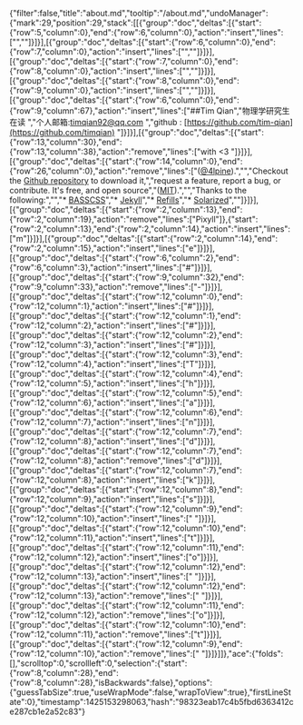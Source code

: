 {"filter":false,"title":"about.md","tooltip":"/about.md","undoManager":{"mark":29,"position":29,"stack":[[{"group":"doc","deltas":[{"start":{"row":5,"column":0},"end":{"row":6,"column":0},"action":"insert","lines":["",""]}]}],[{"group":"doc","deltas":[{"start":{"row":6,"column":0},"end":{"row":7,"column":0},"action":"insert","lines":["",""]}]}],[{"group":"doc","deltas":[{"start":{"row":7,"column":0},"end":{"row":8,"column":0},"action":"insert","lines":["",""]}]}],[{"group":"doc","deltas":[{"start":{"row":8,"column":0},"end":{"row":9,"column":0},"action":"insert","lines":["",""]}]}],[{"group":"doc","deltas":[{"start":{"row":6,"column":0},"end":{"row":9,"column":67},"action":"insert","lines":["##Tim Qian","物理学研究生在读   ","个人邮箱:timqian92@qq.com       ","github : [https://github.com/tim-qian](https://github.com/timqian) "]}]}],[{"group":"doc","deltas":[{"start":{"row":13,"column":30},"end":{"row":13,"column":38},"action":"remove","lines":["with <3 "]}]}],[{"group":"doc","deltas":[{"start":{"row":14,"column":0},"end":{"row":26,"column":0},"action":"remove","lines":["([@4lpine](https://twitter.com/4lpine)).","","Checkout the [Github repository](https://github.com/johnotander/pixyll) to download it,","request a feature, report a bug, or contribute. It's free, and open source","([MIT](http://opensource.org/licenses/MIT)).","","Thanks to the following:","","* [BASSCSS](http://basscss.com)","* [Jekyll](http://jekyllrb.com)","* [Refills](http://refills.bourbon.io/)","* [Solarized](http://ethanschoonover.com/solarized)",""]}]}],[{"group":"doc","deltas":[{"start":{"row":2,"column":13},"end":{"row":2,"column":19},"action":"remove","lines":["Pixyll"]},{"start":{"row":2,"column":13},"end":{"row":2,"column":14},"action":"insert","lines":["m"]}]}],[{"group":"doc","deltas":[{"start":{"row":2,"column":14},"end":{"row":2,"column":15},"action":"insert","lines":["e"]}]}],[{"group":"doc","deltas":[{"start":{"row":6,"column":2},"end":{"row":6,"column":3},"action":"insert","lines":["#"]}]}],[{"group":"doc","deltas":[{"start":{"row":9,"column":32},"end":{"row":9,"column":33},"action":"remove","lines":["-"]}]}],[{"group":"doc","deltas":[{"start":{"row":12,"column":0},"end":{"row":12,"column":1},"action":"insert","lines":["#"]}]}],[{"group":"doc","deltas":[{"start":{"row":12,"column":1},"end":{"row":12,"column":2},"action":"insert","lines":["#"]}]}],[{"group":"doc","deltas":[{"start":{"row":12,"column":2},"end":{"row":12,"column":3},"action":"insert","lines":["#"]}]}],[{"group":"doc","deltas":[{"start":{"row":12,"column":3},"end":{"row":12,"column":4},"action":"insert","lines":["T"]}]}],[{"group":"doc","deltas":[{"start":{"row":12,"column":4},"end":{"row":12,"column":5},"action":"insert","lines":["h"]}]}],[{"group":"doc","deltas":[{"start":{"row":12,"column":5},"end":{"row":12,"column":6},"action":"insert","lines":["a"]}]}],[{"group":"doc","deltas":[{"start":{"row":12,"column":6},"end":{"row":12,"column":7},"action":"insert","lines":["n"]}]}],[{"group":"doc","deltas":[{"start":{"row":12,"column":7},"end":{"row":12,"column":8},"action":"insert","lines":["d"]}]}],[{"group":"doc","deltas":[{"start":{"row":12,"column":7},"end":{"row":12,"column":8},"action":"remove","lines":["d"]}]}],[{"group":"doc","deltas":[{"start":{"row":12,"column":7},"end":{"row":12,"column":8},"action":"insert","lines":["k"]}]}],[{"group":"doc","deltas":[{"start":{"row":12,"column":8},"end":{"row":12,"column":9},"action":"insert","lines":["s"]}]}],[{"group":"doc","deltas":[{"start":{"row":12,"column":9},"end":{"row":12,"column":10},"action":"insert","lines":[" "]}]}],[{"group":"doc","deltas":[{"start":{"row":12,"column":10},"end":{"row":12,"column":11},"action":"insert","lines":["t"]}]}],[{"group":"doc","deltas":[{"start":{"row":12,"column":11},"end":{"row":12,"column":12},"action":"insert","lines":["o"]}]}],[{"group":"doc","deltas":[{"start":{"row":12,"column":12},"end":{"row":12,"column":13},"action":"insert","lines":[" "]}]}],[{"group":"doc","deltas":[{"start":{"row":12,"column":12},"end":{"row":12,"column":13},"action":"remove","lines":[" "]}]}],[{"group":"doc","deltas":[{"start":{"row":12,"column":11},"end":{"row":12,"column":12},"action":"remove","lines":["o"]}]}],[{"group":"doc","deltas":[{"start":{"row":12,"column":10},"end":{"row":12,"column":11},"action":"remove","lines":["t"]}]}],[{"group":"doc","deltas":[{"start":{"row":12,"column":9},"end":{"row":12,"column":10},"action":"remove","lines":[" "]}]}]]},"ace":{"folds":[],"scrolltop":0,"scrollleft":0,"selection":{"start":{"row":8,"column":28},"end":{"row":8,"column":28},"isBackwards":false},"options":{"guessTabSize":true,"useWrapMode":false,"wrapToView":true},"firstLineState":0},"timestamp":1425153298063,"hash":"98323eab17c4b5fbd6363412ce287cb1e2a52c83"}
